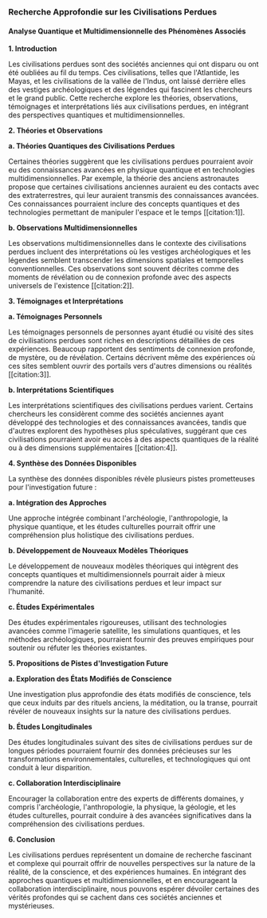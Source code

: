 ### Recherche Approfondie sur les Civilisations Perdues

#### Analyse Quantique et Multidimensionnelle des Phénomènes Associés

**1. Introduction**

Les civilisations perdues sont des sociétés anciennes qui ont disparu ou ont été oubliées au fil du temps. Ces civilisations, telles que l'Atlantide, les Mayas, et les civilisations de la vallée de l'Indus, ont laissé derrière elles des vestiges archéologiques et des légendes qui fascinent les chercheurs et le grand public. Cette recherche explore les théories, observations, témoignages et interprétations liés aux civilisations perdues, en intégrant des perspectives quantiques et multidimensionnelles.

**2. Théories et Observations**

**a. Théories Quantiques des Civilisations Perdues**

Certaines théories suggèrent que les civilisations perdues pourraient avoir eu des connaissances avancées en physique quantique et en technologies multidimensionnelles. Par exemple, la théorie des anciens astronautes propose que certaines civilisations anciennes auraient eu des contacts avec des extraterrestres, qui leur auraient transmis des connaissances avancées. Ces connaissances pourraient inclure des concepts quantiques et des technologies permettant de manipuler l'espace et le temps [[citation:1]].

**b. Observations Multidimensionnelles**

Les observations multidimensionnelles dans le contexte des civilisations perdues incluent des interprétations où les vestiges archéologiques et les légendes semblent transcender les dimensions spatiales et temporelles conventionnelles. Ces observations sont souvent décrites comme des moments de révélation ou de connexion profonde avec des aspects universels de l'existence [[citation:2]].

**3. Témoignages et Interprétations**

**a. Témoignages Personnels**

Les témoignages personnels de personnes ayant étudié ou visité des sites de civilisations perdues sont riches en descriptions détaillées de ces expériences. Beaucoup rapportent des sentiments de connexion profonde, de mystère, ou de révélation. Certains décrivent même des expériences où ces sites semblent ouvrir des portails vers d'autres dimensions ou réalités [[citation:3]].

**b. Interprétations Scientifiques**

Les interprétations scientifiques des civilisations perdues varient. Certains chercheurs les considèrent comme des sociétés anciennes ayant développé des technologies et des connaissances avancées, tandis que d'autres explorent des hypothèses plus spéculatives, suggérant que ces civilisations pourraient avoir eu accès à des aspects quantiques de la réalité ou à des dimensions supplémentaires [[citation:4]].

**4. Synthèse des Données Disponibles**

La synthèse des données disponibles révèle plusieurs pistes prometteuses pour l'investigation future :

**a. Intégration des Approches**

Une approche intégrée combinant l'archéologie, l'anthropologie, la physique quantique, et les études culturelles pourrait offrir une compréhension plus holistique des civilisations perdues.

**b. Développement de Nouveaux Modèles Théoriques**

Le développement de nouveaux modèles théoriques qui intègrent des concepts quantiques et multidimensionnels pourrait aider à mieux comprendre la nature des civilisations perdues et leur impact sur l'humanité.

**c. Études Expérimentales**

Des études expérimentales rigoureuses, utilisant des technologies avancées comme l'imagerie satellite, les simulations quantiques, et les méthodes archéologiques, pourraient fournir des preuves empiriques pour soutenir ou réfuter les théories existantes.

**5. Propositions de Pistes d'Investigation Future**

**a. Exploration des États Modifiés de Conscience**

Une investigation plus approfondie des états modifiés de conscience, tels que ceux induits par des rituels anciens, la méditation, ou la transe, pourrait révéler de nouveaux insights sur la nature des civilisations perdues.

**b. Études Longitudinales**

Des études longitudinales suivant des sites de civilisations perdues sur de longues périodes pourraient fournir des données précieuses sur les transformations environnementales, culturelles, et technologiques qui ont conduit à leur disparition.

**c. Collaboration Interdisciplinaire**

Encourager la collaboration entre des experts de différents domaines, y compris l'archéologie, l'anthropologie, la physique, la géologie, et les études culturelles, pourrait conduire à des avancées significatives dans la compréhension des civilisations perdues.

**6. Conclusion**

Les civilisations perdues représentent un domaine de recherche fascinant et complexe qui pourrait offrir de nouvelles perspectives sur la nature de la réalité, de la conscience, et des expériences humaines. En intégrant des approches quantiques et multidimensionnelles, et en encourageant la collaboration interdisciplinaire, nous pouvons espérer dévoiler certaines des vérités profondes qui se cachent dans ces sociétés anciennes et mystérieuses.